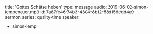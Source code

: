 title: 'Gottes Schätze heben'
type: message
audio: 2019-06-02-simon-lempenauer.mp3
id: 7a87fc46-74b3-4304-8b12-58d156edd4a9
sermon_series: quality-time
speaker:
  - simon-lemp
